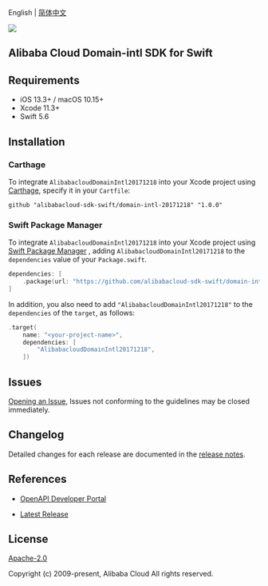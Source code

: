 English | [简体中文](README-CN.md)

![](https://aliyunsdk-pages.alicdn.com/icons/AlibabaCloud.svg)

## Alibaba Cloud Domain-intl SDK for Swift

## Requirements

- iOS 13.3+ / macOS 10.15+
- Xcode 11.3+
- Swift 5.6

## Installation

### Carthage

To integrate `AlibabacloudDomainIntl20171218` into your Xcode project using [Carthage](https://github.com/Carthage/Carthage), specify it in your `Cartfile`:

```ogdl
github "alibabacloud-sdk-swift/domain-intl-20171218" "1.0.0"
```

### Swift Package Manager

To integrate `AlibabacloudDomainIntl20171218` into your Xcode project using [Swift Package Manager](https://swift.org/package-manager/) , adding `AlibabacloudDomainIntl20171218` to the `dependencies` value of your `Package.swift`.

```swift
dependencies: [
    .package(url: "https://github.com/alibabacloud-sdk-swift/domain-intl-20171218.git", from: "1.0.0")
]
```

In addition, you also need to add `"AlibabacloudDomainIntl20171218"` to the `dependencies` of the `target`, as follows:

```swift
.target(
    name: "<your-project-name>",
    dependencies: [
        "AlibabacloudDomainIntl20171218",
    ])
```

## Issues

[Opening an Issue](https://github.com/alibabacloud-sdk-swift/domain-intl-20171218/issues/new), Issues not conforming to the guidelines may be closed immediately.

## Changelog

Detailed changes for each release are documented in the [release notes](./ChangeLog.txt).

## References

* [OpenAPI Developer Portal](https://next.api.alibabacloud.com/home)
- [Latest Release](https://github.com/alibabacloud-sdk-swift/domain-intl-20171218)

## License

[Apache-2.0](http://www.apache.org/licenses/LICENSE-2.0)

Copyright (c) 2009-present, Alibaba Cloud All rights reserved.
